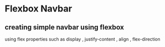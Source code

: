 # Flexbox Navbar

## creating simple navbar using flexbox

using flex properties such as display , justify-content , align , flex-direction
